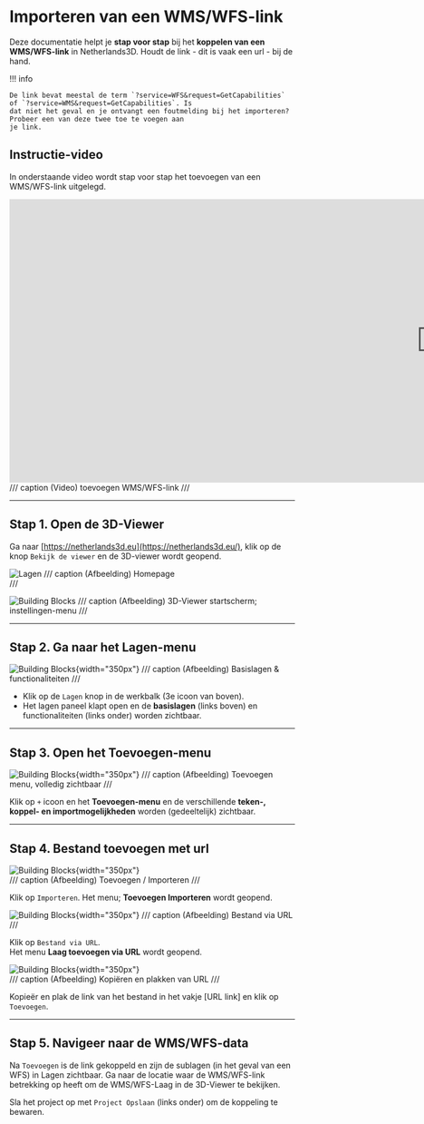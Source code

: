 # Importeren van een WMS/WFS-link 

Deze documentatie helpt je **stap voor stap** bij het **koppelen van een WMS/WFS-link** in Netherlands3D.
Houdt de link - dit is vaak een url - bij de hand.

!!! info

    De link bevat meestal de term `?service=WFS&request=GetCapabilities` of `?service=WMS&request=GetCapabilities`. Is 
    dat niet het geval en je ontvangt een foutmelding bij het importeren? Probeer een van deze twee toe te voegen aan 
    je link.  

## **Instructie-video**

In onderstaande video wordt stap voor stap het toevoegen van een WMS/WFS-link uitgelegd.

<iframe width="1517" height="500" src="https://www.youtube.com/embed/FeUruvS2p1Q?si=ZLhhFdRZCGcpzEoO&amp;controls=0" title="YouTube video player" frameborder="0"  referrerpolicy="strict-origin-when-cross-origin" allowfullscreen></iframe>
/// caption
(Video) toevoegen WMS/WFS-link
///

---

## Stap 1. Open de 3D-Viewer

Ga naar [https://netherlands3d.eu](https://netherlands3d.eu/), klik op de knop `Bekijk de viewer` en de 
3D-viewer wordt geopend.

![Lagen](../handleiding/imgs/headliner.png)
/// caption
(Afbeelding) Homepage  
///

![Building Blocks](../handleiding/imgs/3d-viewer.png)
/// caption
(Afbeelding) 3D-Viewer startscherm; instellingen-menu
///

---

## Stap 2. Ga naar het Lagen-menu

<div class="grid" markdown>

![Building Blocks](../handleiding/imgs/lagen.top.bottom.png){width="350px"}
/// caption
(Afbeelding) Basislagen & functionaliteiten
///

* Klik op de `Lagen` knop in de werkbalk (3e icoon van boven).  
* Het lagen paneel klapt open en de **basislagen** (links boven) en functionaliteiten (links onder) worden zichtbaar.

</div>

---

## Stap 3. Open het Toevoegen-menu

<div class="grid" markdown>

![Building Blocks](../handleiding/imgs/lagen.main.bottom.full.png){width="350px"}
/// caption
(Afbeelding) Toevoegen menu, volledig zichtbaar
///

Klik op `+` icoon en het **Toevoegen-menu** en de verschillende **teken-, koppel- en importmogelijkheden** worden 
(gedeeltelijk) zichtbaar.

</div>

---

## Stap 4. Bestand toevoegen met url

<div class="grid" markdown>

![Building Blocks](../handleiding/imgs/lagen.toevoegen.menu.importeren.png){width="350px"}  
/// caption
(Afbeelding) Toevoegen / Importeren
///

Klik op <code>Importeren</code>. Het menu; <b>Toevoegen Importeren</b> wordt geopend.  
		
</div>

<div class="grid" markdown>

![Building Blocks](../handleiding/imgs/lagen.toevoegen.importeren.png){width="350px"}
/// caption
(Afbeelding) Bestand via URL
///

Klik op `Bestand via URL`.  
Het menu **Laag toevoegen via URL** wordt geopend.  

</div>

<div class="grid" markdown>

![Building Blocks](../handleiding/imgs/lagen.import.url.menu.png){width="350px"}  
/// caption
(Afbeelding) Kopiëren en plakken van URL
///

Kopieër en plak de link van het bestand in het vakje [URL link] en klik op `Toevoegen`.

</div>

---

## Stap 5. Navigeer naar de WMS/WFS-data

Na `Toevoegen` is de link gekoppeld en zijn de sublagen (in het geval van een WFS) in Lagen zichtbaar.
Ga naar de locatie waar de WMS/WFS-link betrekking op heeft om de WMS/WFS-Laag in de 3D-Viewer te bekijken.

Sla het project op met `Project Opslaan` (links onder) om de koppeling te bewaren.
